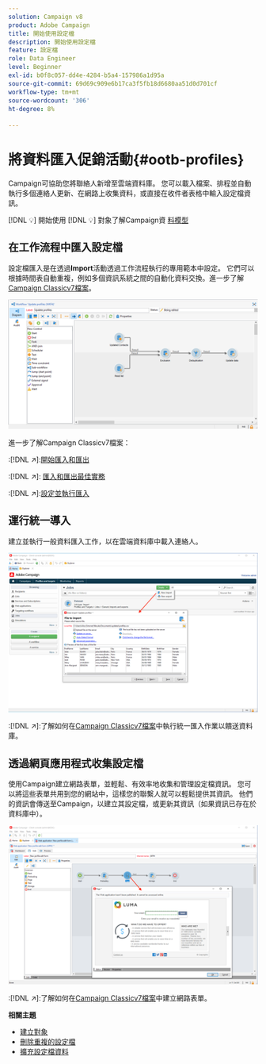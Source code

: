 ```yaml
---
solution: Campaign v8
product: Adobe Campaign
title: 開始使用設定檔
description: 開始使用設定檔
feature: 設定檔
role: Data Engineer
level: Beginner
exl-id: b0f8c057-dd4e-4284-b5a4-157986a1d95a
source-git-commit: 69d69c909e6b17ca3f5fb18d6680aa51d0d701cf
workflow-type: tm+mt
source-wordcount: '306'
ht-degree: 8%

---
```


# 將資料匯入促銷活動{#ootb-profiles}

Campaign可協助您將聯絡人新增至雲端資料庫。 您可以載入檔案、排程並自動執行多個連絡人更新、在網路上收集資料，或直接在收件者表格中輸入設定檔資訊。

[!DNL :bulb:] 開始使用 [](audiences.md)
[!DNL :bulb:] 對象了解Campaign資 [料模型](../dev/datamodel.md)

## 在工作流程中匯入設定檔

設定檔匯入是在透過&#x200B;**Import**&#x200B;活動透過工作流程執行的專用範本中設定。 它們可以根據時間表自動重複，例如多個資訊系統之間的自動化資料交換。進一步了解[Campaign Classicv7檔案](https://experienceleague.adobe.com/docs/campaign-classic/using/getting-started/importing-and-exporting-data/import-export-workflows.html)。

![](assets/import-wf.png)

進一步了解Campaign Classicv7檔案：

:[!DNL :arrow_upper_right:]:[開始匯入和匯出](https://experienceleague.adobe.com/docs/campaign-classic/using/getting-started/importing-and-exporting-data/get-started-data-import-export.html)

:[!DNL :arrow_upper_right:]: [匯入和匯出最佳實務](https://experienceleague.adobe.com/docs/campaign-classic/using/getting-started/importing-and-exporting-data/best-practices/import-export-best-practices.html)

:[!DNL :arrow_upper_right:]:[設定並執行匯入](https://experienceleague.adobe.com/docs/campaign-classic/using/getting-started/importing-and-exporting-data/generic-imports-exports/executing-import-jobs.html)

## 運行統一導入

建立並執行一般資料匯入工作，以在雲端資料庫中載入連絡人。

![](assets/new-import.png)

:[!DNL :arrow_upper_right:]:了解如何在[Campaign Classicv7檔案](https://experienceleague.adobe.com/docs/campaign-classic/using/getting-started/importing-and-exporting-data/generic-imports-exports/about-generic-imports-exports.html)中執行統一匯入作業以饋送資料庫。

## 透過網頁應用程式收集設定檔

使用Campaign建立網路表單，並輕鬆、有效率地收集和管理設定檔資訊。 您可以將這些表單共用到您的網站中，這樣您的聯繫人就可以輕鬆提供其資訊。 他們的資訊會傳送至Campaign，以建立其設定檔，或更新其資訊（如果資訊已存在於資料庫中）。

![](assets/web-form-page.png)

:[!DNL :arrow_upper_right:]:了解如何在[Campaign Classicv7檔案](https://experienceleague.adobe.com/docs/campaign-classic/using/designing-content/web-forms/about-web-forms.html)中建立網路表單。

**相關主題**

* [建立對象](audiences.md)
* [刪除重複的設定檔](https://experienceleague.adobe.com/docs/campaign-classic/using/automating-with-workflows/use-cases/data-management/deduplication-merge.html)
* [擴充設定檔資料](https://experienceleague.adobe.com/docs/campaign-classic/using/automating-with-workflows/use-cases/data-management/enriching-data.html)
